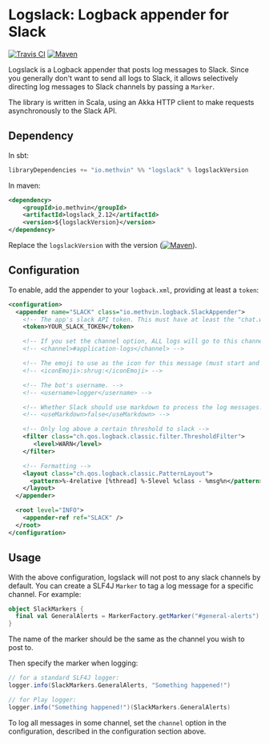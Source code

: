 # Logslack: Logback appender for Slack

[![Travis CI](https://travis-ci.org/gmethvin/logslack.svg?branch=master)](https://travis-ci.org/gmethvin/logslack) [![Maven](https://img.shields.io/maven-central/v/io.methvin/logslack_2.12.svg)](https://mvnrepository.com/artifact/io.methvin/logslack)

Logslack is a Logback appender that posts log messages to Slack. Since you generally don't want to send all logs to Slack, it allows selectively directing log messages to Slack channels by passing a `Marker`.

The library is written in Scala, using an Akka HTTP client to make requests asynchronously to the Slack API.

## Dependency

In sbt:

```scala
libraryDependencies += "io.methvin" %% "logslack" % logslackVersion
```

In maven:

```xml
<dependency>
    <groupId>io.methvin</groupId>
    <artifactId>logslack_2.12</artifactId>
    <version>${logslackVersion}</version>
</dependency>
```

Replace the `logslackVersion` with the version ([![Maven](https://img.shields.io/maven-central/v/io.methvin/logslack_2.12.svg)](https://mvnrepository.com/artifact/io.methvin/logslack)).

## Configuration

To enable, add the appender to your `logback.xml`, providing at least a `token`:

```xml
<configuration>
  <appender name="SLACK" class="io.methvin.logback.SlackAppender">
    <!-- The app's slack API token. This must have at least the "chat.write.bot" permission. -->
    <token>YOUR_SLACK_TOKEN</token>

    <!-- If you set the channel option, ALL logs will go to this channel. -->
    <!-- <channel>#application-logs</channel> -->

    <!-- The emoji to use as the icon for this message (must start and end in a colon) -->
    <!-- <iconEmoji>:shrug:</iconEmoji> -->

    <!-- The bot's username. -->
    <!-- <username>logger</username> -->

    <!-- Whether Slack should use markdown to process the log messages. Defaults to true. -->
    <!-- <useMarkdown>false</useMarkdown> -->

    <!-- Only log above a certain threshold to slack -->
    <filter class="ch.qos.logback.classic.filter.ThresholdFilter">
       <level>WARN</level>
    </filter>

    <!-- Formatting -->
    <layout class="ch.qos.logback.classic.PatternLayout">
      <pattern>%-4relative [%thread] %-5level %class - %msg%n</pattern>
    </layout>
  </appender>

  <root level="INFO">
    <appender-ref ref="SLACK" />
  </root>
</configuration>
```

## Usage

With the above configuration, logslack will not post to any slack channels by default. You can create a SLF4J `Marker` to tag a log message for a specific channel. For example:

```scala
object SlackMarkers {
  final val GeneralAlerts = MarkerFactory.getMarker("#general-alerts")
}
```

The name of the marker should be the same as the channel you wish to post to.

Then specify the marker when logging:

```scala
// for a standard SLF4J logger:
logger.info(SlackMarkers.GeneralAlerts, "Something happened!")

// for Play logger:
logger.info("Something happened!")(SlackMarkers.GeneralAlerts)
```

To log all messages in some channel, set the `channel` option in the configuration, described in the configuration section above.
